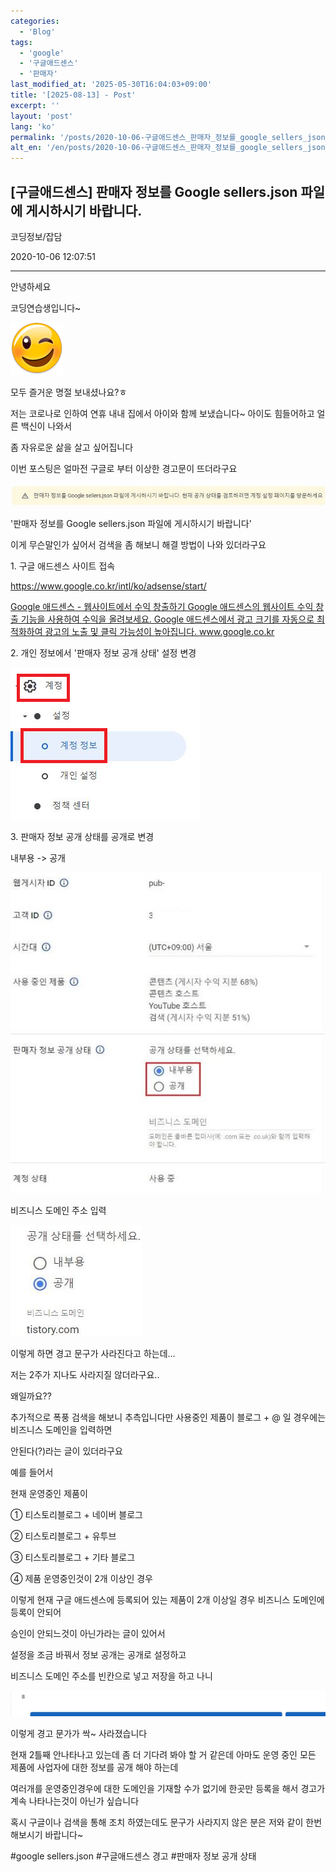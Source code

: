 ```yaml
---
categories:
  - 'Blog'
tags:
  - 'google'
  - '구글애드센스'
  - '판매자'
last_modified_at: '2025-05-30T16:04:03+09:00'
title: '[2025-08-13] - Post'
excerpt: ''
layout: 'post'
lang: 'ko'
permalink: '/posts/2020-10-06-구글애드센스_판매자_정보를_google_sellers_json_파일에_게시하시기_바랍니다/'
alt_en: '/en/posts/2020-10-06-구글애드센스_판매자_정보를_google_sellers_json_파일에_게시하시기_바랍니다/'
---
```


## [구글애드센스] 판매자 정보를 Google sellers.json 파일에 게시하시기 바랍니다.

코딩정보/잡담

2020-10-06 12:07:51

* * *

안녕하세요

코딩연습생입니다~

![](/assets/images/구글애드센스_판매자_정보를_google_sellers_json_파일에_게시하시기_바랍니다/img.png)

모두 즐거운 명절 보내셨나요?ㅎ

저는 코로나로 인하여 연휴 내내 집에서 아이와 함께 보냈습니다~ 아이도 힘들어하고 얼른 백신이 나와서

좀 자유로운 삶을 살고 싶어집니다

이번 포스팅은 얼마전 구글로 부터 이상한 경고문이 뜨더라구요

![](/assets/images/구글애드센스_판매자_정보를_google_sellers_json_파일에_게시하시기_바랍니다/img.jpg)

'판매자 정보를 Google sellers.json 파일에 게시하시기 바랍니다'

이게 무슨말인가 싶어서 검색을 좀 해보니 해결 방법이 나와 있더라구요

1\. 구글 애드센스 사이트 접속

<https://www.google.co.kr/intl/ko/adsense/start/>

[ Google 애드센스 - 웹사이트에서 수익 창출하기 Google 애드센스의 웹사이트 수익 창출 기능을 사용하여 수익을 올려보세요.
Google 애드센스에서 광고 크기를 자동으로 최적화하여 광고의 노출 및 클릭 가능성이 높아집니다. www.google.co.kr
](https://www.google.co.kr/intl/ko/adsense/start/)

2\. 개인 정보에서 '판매자 정보 공개 상태' 설정 변경

![](/assets/images/구글애드센스_판매자_정보를_google_sellers_json_파일에_게시하시기_바랍니다/img_1.png)

3\. 판매자 정보 공개 상태를 공개로 변경

내부용 -> 공개

![](/assets/images/구글애드센스_판매자_정보를_google_sellers_json_파일에_게시하시기_바랍니다/img_1.jpg)

비즈니스 도메인 주소 입력

![](/assets/images/구글애드센스_판매자_정보를_google_sellers_json_파일에_게시하시기_바랍니다/img_2.jpg)

이렇게 하면 경고 문구가 사라진다고 하는데...

저는 2주가 지나도 사라지질 않더라구요..

왜일까요??

추가적으로 폭풍 검색을 해보니 추측입니다만 사용중인 제품이 블로그 + @ 일 경우에는 비즈니스 도메인을 입력하면

안된다(?)라는 글이 있더라구요

예를 들어서

현재 운영중인 제품이

① 티스토리블로그 + 네이버 블로그

② 티스토리블로그 + 유투브

③ 티스토리블로그 + 기타 블로그

④ 제품 운영중인것이 2개 이상인 경우

이렇게 현재 구글 애드센스에 등록되어 있는 제품이 2개 이상일 경우 비즈니스 도메인에 등록이 안되어

승인이 안되느것이 아닌가라는 글이 있어서

설정을 조금 바꿔서 정보 공개는 공개로 설정하고

비즈니스 도메인 주소를 빈칸으로 넣고 저장을 하고 나니

![](/assets/images/구글애드센스_판매자_정보를_google_sellers_json_파일에_게시하시기_바랍니다/img_3.jpg)

이렇게 경고 문가가 싹~ 사라졌습니다

현재 2틀째 안나타나고 있는데 좀 더 기다려 봐야 할 거 같은데 아마도 운영 중인 모든 제품에 사업자에 대한 정보를 공개 해야 하는데

여러개를 운영중인경우에 대한 도메인을 기재할 수가 없기에 한곳만 등록을 해서 경고가 계속 나타나는것이 아닌가 싶습니다

혹시 구글이나 검색을 통해 조치 하였는데도 문구가 사라지지 않은 분은 저와 같이 한번 해보시기 바랍니다~

  

#google sellers.json #구글애드센스 경고 #판매자 정보 공개 상태


